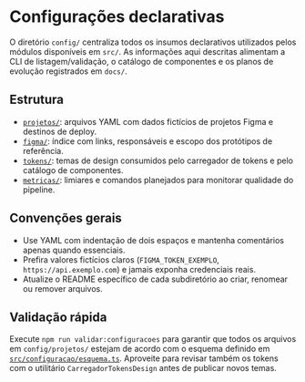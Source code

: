 # Configurações declarativas

O diretório `config/` centraliza todos os insumos declarativos utilizados pelos módulos disponíveis em `src/`. As informações aqui descritas alimentam a CLI de listagem/validação, o catálogo de componentes e os planos de evolução registrados em `docs/`.

## Estrutura
- [`projetos/`](projetos/README.md): arquivos YAML com dados fictícios de projetos Figma e destinos de deploy.
- [`figma/`](figma/indice-prototipos.yaml): índice com links, responsáveis e escopo dos protótipos de referência.
- [`tokens/`](tokens/README.md): temas de design consumidos pelo carregador de tokens e pelo catálogo de componentes.
- [`metricas/`](metricas/padroes-qualidade.yaml): limiares e comandos planejados para monitorar qualidade do pipeline.

## Convenções gerais
- Use YAML com indentação de dois espaços e mantenha comentários apenas quando essenciais.
- Prefira valores fictícios claros (`FIGMA_TOKEN_EXEMPLO`, `https://api.exemplo.com`) e jamais exponha credenciais reais.
- Atualize o README específico de cada subdiretório ao criar, renomear ou remover arquivos.

## Validação rápida
Execute `npm run validar:configuracoes` para garantir que todos os arquivos em `config/projetos/` estejam de acordo com o esquema definido em [`src/configuracao/esquema.ts`](../src/configuracao/esquema.ts). Aproveite para revisar também os tokens com o utilitário `CarregadorTokensDesign` antes de publicar novos temas.

